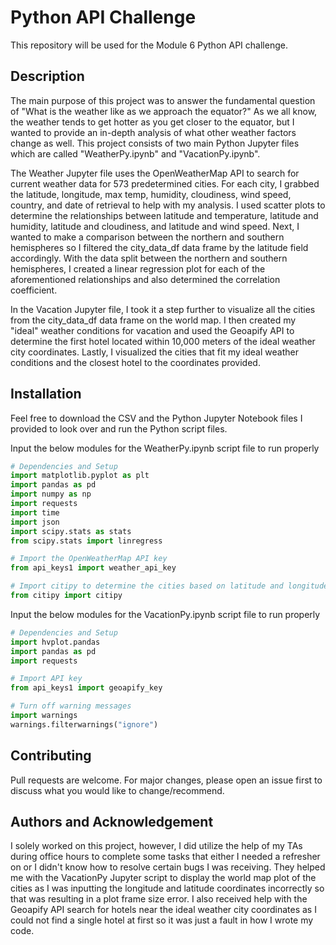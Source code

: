 # Python API Challenge
This repository will be used for the Module 6 Python API challenge.

## Description

The main purpose of this project was to answer the fundamental question of "What is the weather like as we approach the equator?" As we all know, the weather tends to get hotter as you get closer to the equator, but I wanted to provide an in-depth analysis of what other weather factors change as well. This project consists of two main Python Jupyter files which are called "WeatherPy.ipynb" and "VacationPy.ipynb". 

The Weather Jupyter file uses the OpenWeatherMap API to search for current weather data for 573 predetermined cities. For each city, I grabbed the latitude, longitude, max temp, humidity, cloudiness, wind speed, country, and date of retrieval to help with my analysis. I used scatter plots to determine the relationships between latitude and temperature, latitude and humidity, latitude and cloudiness, and latitude and wind speed. Next, I wanted to make a comparison between the northern and southern hemispheres so I filtered the city_data_df data frame by the latitude field accordingly. With the data split between the northern and southern hemispheres, I created a linear regression plot for each of the aforementioned relationships and also determined the correlation coefficient.

In the Vacation Jupyter file, I took it a step further to visualize all the cities from the city_data_df data frame on the world map. I then created my "ideal" weather conditions for vacation and used the Geoapify API to determine the first hotel located within 10,000 meters of the ideal weather city coordinates. Lastly, I visualized the cities that fit my ideal weather conditions and the closest hotel to the coordinates provided.

## Installation

Feel free to download the CSV and the Python Jupyter Notebook files I provided to look over and run the Python script files.

Input the below modules for the WeatherPy.ipynb script file to run properly

```python
# Dependencies and Setup
import matplotlib.pyplot as plt
import pandas as pd
import numpy as np
import requests
import time
import json
import scipy.stats as stats
from scipy.stats import linregress

# Import the OpenWeatherMap API key
from api_keys1 import weather_api_key

# Import citipy to determine the cities based on latitude and longitude
from citipy import citipy
```

Input the below modules for the VacationPy.ipynb script file to run properly

```python
# Dependencies and Setup
import hvplot.pandas
import pandas as pd
import requests

# Import API key
from api_keys1 import geoapify_key

# Turn off warning messages
import warnings
warnings.filterwarnings("ignore")
```

## Contributing

Pull requests are welcome. For major changes, please open an issue first
to discuss what you would like to change/recommend.

## Authors and Acknowledgement

I solely worked on this project, however, I did utilize the help of my TAs during office hours to complete some tasks that either I needed a refresher on or I didn't know how to resolve certain bugs I was receiving. They helped me with the VacationPy Jupyter script to display the world map plot of the cities as I was inputting the longitude and latitude coordinates incorrectly so that was resulting in a plot frame size error. I also received help with the Geoapify API search for hotels near the ideal weather city coordinates as I could not find a single hotel at first so it was just a fault in how I wrote my code.
